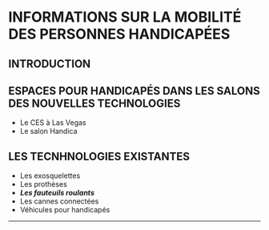 # INFORMATIONS SUR LA MOBILITÉ DES PERSONNES HANDICAPÉES

## INTRODUCTION

## ESPACES POUR HANDICAPÉS DANS LES SALONS DES NOUVELLES TECHNOLOGIES
* Le CES à Las Vegas
* Le salon Handica

## LES TECNHNOLOGIES EXISTANTES

- Les exosquelettes
- Les prothèses
- **_Les fauteuils roulants_**
- Les cannes connectées
- Véhicules pour handicapés

----------------------------------------------------------
